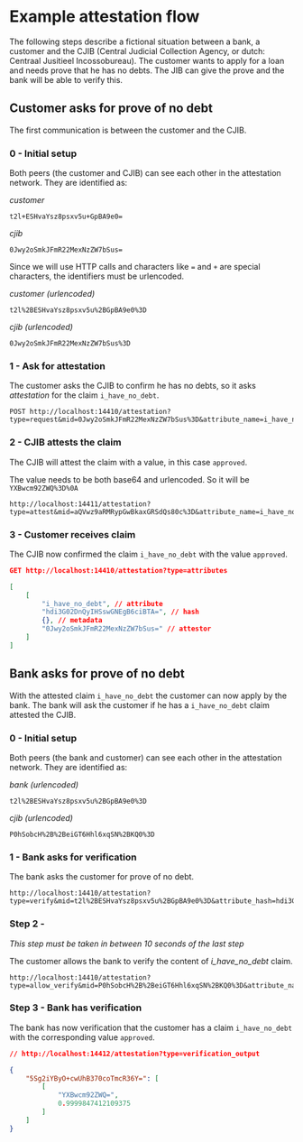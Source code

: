 # Example attestation flow
The following steps describe a fictional situation between a bank, a customer and the CJIB (Central Judicial Collection Agency, or dutch: Centraal Jusitieel Incossobureau). The customer wants to apply for a loan and needs prove that he has no debts. The JIB can give the prove and the bank will be able to verify this.

## Customer asks for prove of no debt
The first communication is between the customer and the CJIB.

### 0 - Initial setup
Both peers (the customer and CJIB) can see each other in the attestation network. They are identified as:

_customer_
```
t2l+ESHvaYsz8psxv5u+GpBA9e0=
```
_cjib_
```
0Jwy2oSmkJFmR22MexNzZW7bSus=
```

Since we will use HTTP calls and characters like `=` and `+` are special characters, the identifiers must be urlencoded.

_customer (urlencoded)_
```
t2l%2BESHvaYsz8psxv5u%2BGpBA9e0%3D
```
_cjib (urlencoded)_
```
0Jwy2oSmkJFmR22MexNzZW7bSus%3D
```
### 1 - Ask for attestation
The customer asks the CJIB to confirm he has no debts, so it asks _attestation_ for the claim `i_have_no_debt`.

```
POST http://localhost:14410/attestation?type=request&mid=0Jwy2oSmkJFmR22MexNzZW7bSus%3D&attribute_name=i_have_no_debt
```

### 2 - CJIB attests the claim
The CJIB will attest the claim with a value, in this case `approved`.

The value needs to be both base64 and urlencoded. So it will be `YXBwcm92ZWQ%3D%0A`
```
http://localhost:14411/attestation?type=attest&mid=aQVwz9aRMRypGwBkaxGRSdQs80c%3D&attribute_name=i_have_no_debt&attribute_value=YXBwcm92ZWQ%3D%0A
```

### 3 - Customer receives claim
The CJIB now confirmed the claim `i_have_no_debt` with the value `approved`.

```json
GET http://localhost:14410/attestation?type=attributes

[
    [
        "i_have_no_debt", // attribute
        "hdi3G02DnQyIHSswGNEgB6ciBTA=", // hash
        {}, // metadata
        "0Jwy2oSmkJFmR22MexNzZW7bSus=" // attestor
    ]
]
```

## Bank asks for prove of no debt
With the attested claim `i_have_no_debt` the customer can now apply by the bank. The bank will ask the customer if he has a `i_have_no_debt` claim attested the CJIB.

### 0 - Initial setup
Both peers (the bank and customer) can see each other in the attestation network. They are identified as:

_bank (urlencoded)_
```
t2l%2BESHvaYsz8psxv5u%2BGpBA9e0%3D
```
_cjib (urlencoded)_
```
P0hSobcH%2B%2BeiGT6Hhl6xqSN%2BKQ0%3D
```

### 1 - Bank asks for verification
The bank asks the customer for prove of no debt.
```
http://localhost:14410/attestation?type=verify&mid=t2l%2BESHvaYsz8psxv5u%2BGpBA9e0%3D&attribute_hash=hdi3G02DnQyIHSswGNEgB6ciBTA%3D&attribute_value=YXBwcm92ZWQ%3D
```

### Step 2 - 
_This step must be taken in between 10 seconds of the last step_

The customer allows the bank to verify the content of _i_have_no_debt_ claim.
```
http://localhost:14410/attestation?type=allow_verify&mid=P0hSobcH%2B%2BeiGT6Hhl6xqSN%2BKQ0%3D&attribute_name=i_have_no_debt
```

### Step 3 - Bank has verification
The bank has now verification that the customer has a claim `i_have_no_debt` with the corresponding value `approved`.

```json
// http://localhost:14412/attestation?type=verification_output

{
    "5Sg2iYByO+cwUhB370coTmcR36Y=": [
        [
            "YXBwcm92ZWQ=",
            0.9999847412109375
        ]
    ]
}
```